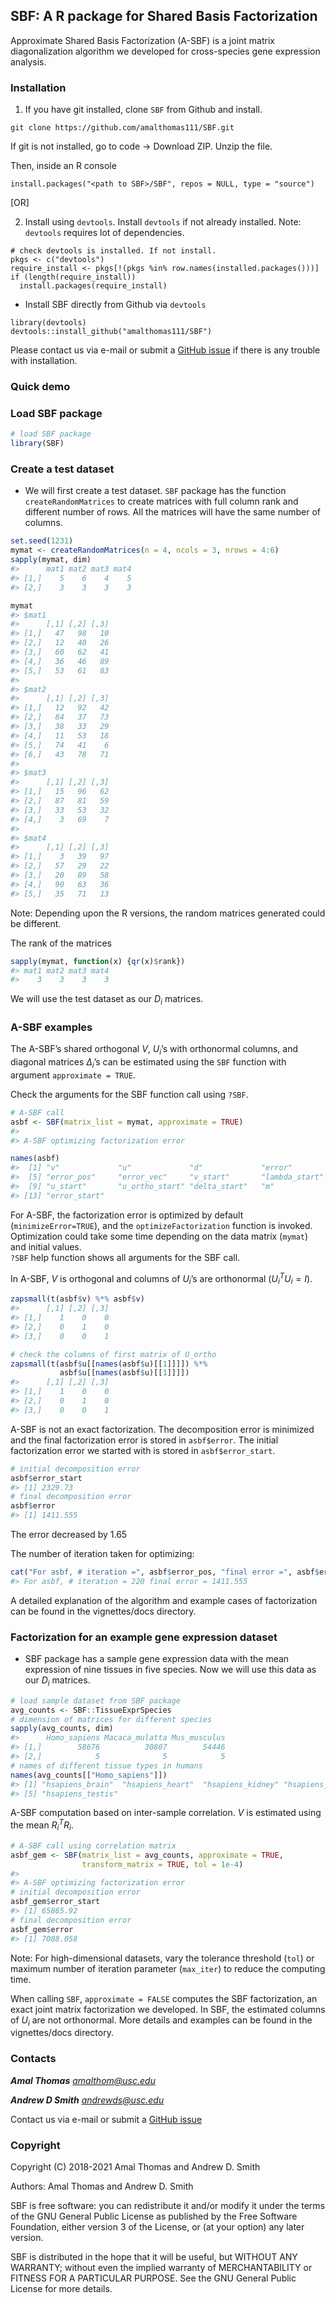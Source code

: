 
<!-- README.md is generated from README.Rmd. Please edit that file -->

## SBF: A R package for Shared Basis Factorization

Approximate Shared Basis Factorization (A-SBF) is a joint matrix
diagonalization algorithm we developed for cross-species gene expression
analysis.

### Installation

1.  If you have git installed, clone `SBF` from Github and install.

<!-- -->

    git clone https://github.com/amalthomas111/SBF.git

If git is not installed, go to code -&gt; Download ZIP. Unzip the file.

Then, inside an R console

    install.packages("<path to SBF>/SBF", repos = NULL, type = "source")

\[OR\]

2.  Install using `devtools`. Install `devtools` if not already
    installed. Note: `devtools` requires lot of dependencies.

<!-- -->

    # check devtools is installed. If not install.
    pkgs <- c("devtools")
    require_install <- pkgs[!(pkgs %in% row.names(installed.packages()))]
    if (length(require_install))
      install.packages(require_install)

-   Install SBF directly from Github via `devtools`

<!-- -->

    library(devtools)
    devtools::install_github("amalthomas111/SBF")

Please contact us via e-mail or submit a [GitHub
issue](https://github.com/amalthomas111/SBF/issues) if there is any
trouble with installation.

### Quick demo

### Load SBF package

``` r
# load SBF package
library(SBF)
```

### Create a test dataset

-   We will first create a test dataset. `SBF` package has the function
    `createRandomMatrices` to create matrices with full column rank and
    different number of rows. All the matrices will have the same number
    of columns.

``` r
set.seed(1231)
mymat <- createRandomMatrices(n = 4, ncols = 3, nrows = 4:6)
sapply(mymat, dim)
#>      mat1 mat2 mat3 mat4
#> [1,]    5    6    4    5
#> [2,]    3    3    3    3
```

``` r
mymat
#> $mat1
#>      [,1] [,2] [,3]
#> [1,]   47   98   10
#> [2,]   12   40   26
#> [3,]   60   62   41
#> [4,]   36   46   89
#> [5,]   53   61   83
#> 
#> $mat2
#>      [,1] [,2] [,3]
#> [1,]   12   92   42
#> [2,]   84   37   73
#> [3,]   38   33   29
#> [4,]   11   53   18
#> [5,]   74   41    6
#> [6,]   43   78   71
#> 
#> $mat3
#>      [,1] [,2] [,3]
#> [1,]   15   96   62
#> [2,]   87   81   59
#> [3,]   33   53   32
#> [4,]    3   69    7
#> 
#> $mat4
#>      [,1] [,2] [,3]
#> [1,]    3   39   97
#> [2,]   57   29   22
#> [3,]   20   89   58
#> [4,]   90   63   36
#> [5,]   35   71   13
```

Note: Depending upon the R versions, the random matrices generated could
be different.

The rank of the matrices

``` r
sapply(mymat, function(x) {qr(x)$rank})
#> mat1 mat2 mat3 mat4 
#>    3    3    3    3
```

We will use the test dataset as our *D*<sub>*i*</sub> matrices.

### A-SBF examples

The A-SBF’s shared orthogonal *V*, *U*<sub>*i*</sub>’s with orthonormal
columns, and diagonal matrices *Δ*<sub>*i*</sub>’s can be estimated
using the `SBF` function with argument `approximate = TRUE`.

Check the arguments for the SBF function call using `?SBF`.

``` r
# A-SBF call
asbf <- SBF(matrix_list = mymat, approximate = TRUE)
#> 
#> A-SBF optimizing factorization error
```

``` r
names(asbf)
#>  [1] "v"             "u"             "d"             "error"        
#>  [5] "error_pos"     "error_vec"     "v_start"       "lambda_start" 
#>  [9] "u_start"       "u_ortho_start" "delta_start"   "m"            
#> [13] "error_start"
```

For A-SBF, the factorization error is optimized by default
(`minimizeError=TRUE`), and the `optimizeFactorization` function is
invoked. Optimization could take some time depending on the data matrix
(`mymat`) and initial values.  
`?SBF` help function shows all arguments for the SBF call.

In A-SBF, *V* is orthogonal and columns of *U*<sub>*i*</sub>’s are
orthonormal (*U*<sub>*i*</sub><sup>*T*</sup>*U*<sub>*i*</sub> = *I*).

``` r
zapsmall(t(asbf$v) %*% asbf$v)
#>      [,1] [,2] [,3]
#> [1,]    1    0    0
#> [2,]    0    1    0
#> [3,]    0    0    1
```

``` r
# check the columns of first matrix of U_ortho
zapsmall(t(asbf$u[[names(asbf$u)[[1]]]]) %*%
           asbf$u[[names(asbf$u)[[1]]]])
#>      [,1] [,2] [,3]
#> [1,]    1    0    0
#> [2,]    0    1    0
#> [3,]    0    0    1
```

A-SBF is not an exact factorization. The decomposition error is
minimized and the final factorization error is stored in `asbf$error`.
The initial factorization error we started with is stored in
`asbf$error_start`.

``` r
# initial decomposition error
asbf$error_start
#> [1] 2329.73
# final decomposition error
asbf$error
#> [1] 1411.555
```

The error decreased by 1.65

The number of iteration taken for optimizing:

``` r
cat("For asbf, # iteration =", asbf$error_pos, "final error =", asbf$error)
#> For asbf, # iteration = 220 final error = 1411.555
```

A detailed explanation of the algorithm and example cases of
factorization can be found in the vignettes/docs directory.

### Factorization for an example gene expression dataset

-   SBF package has a sample gene expression data with the mean
    expression of nine tissues in five species. Now we will use this
    data as our *D*<sub>*i*</sub> matrices.

``` r
# load sample dataset from SBF package
avg_counts <- SBF::TissueExprSpecies
# dimension of matrices for different species
sapply(avg_counts, dim)
#>      Homo_sapiens Macaca_mulatta Mus_musculus
#> [1,]        58676          30807        54446
#> [2,]            5              5            5
# names of different tissue types in humans
names(avg_counts[["Homo_sapiens"]])
#> [1] "hsapiens_brain"  "hsapiens_heart"  "hsapiens_kidney" "hsapiens_liver" 
#> [5] "hsapiens_testis"
```

A-SBF computation based on inter-sample correlation. *V* is estimated
using the mean *R*<sub>*i*</sub><sup>*T*</sup>*R*<sub>*i*</sub>.

``` r
# A-SBF call using correlation matrix
asbf_gem <- SBF(matrix_list = avg_counts, approximate = TRUE,
                transform_matrix = TRUE, tol = 1e-4)
#> 
#> A-SBF optimizing factorization error
# initial decomposition error
asbf_gem$error_start
#> [1] 65865.92
# final decomposition error
asbf_gem$error
#> [1] 7088.058
```

Note: For high-dimensional datasets, vary the tolerance threshold
(`tol`) or maximum number of iteration parameter (`max_iter`) to reduce
the computing time.

When calling `SBF`, `approximate = FALSE` computes the SBF
factorization, an exact joint matrix factorization we developed. In SBF,
the estimated columns of *U*<sub>*i*</sub> are not orthonormal. More
details and examples can be found in the vignettes/docs directory.

### Contacts

***Amal Thomas*** *<amalthom@usc.edu>*

***Andrew D Smith*** *<andrewds@usc.edu>*

Contact us via e-mail or submit a [GitHub
issue](https://github.com/amalthomas111/SBF/issues)

### Copyright

Copyright (C) 2018-2021 Amal Thomas and Andrew D. Smith

Authors: Amal Thomas and Andrew D. Smith

SBF is free software: you can redistribute it and/or modify it under the
terms of the GNU General Public License as published by the Free
Software Foundation, either version 3 of the License, or (at your
option) any later version.

SBF is distributed in the hope that it will be useful, but WITHOUT ANY
WARRANTY; without even the implied warranty of MERCHANTABILITY or
FITNESS FOR A PARTICULAR PURPOSE. See the GNU General Public License for
more details.
